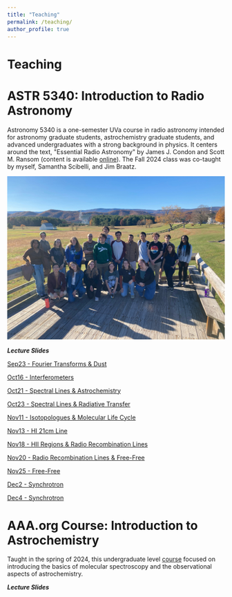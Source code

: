 ```yaml
---
title: "Teaching"
permalink: /teaching/
author_profile: true
---
```


Teaching
======

# ASTR 5340: Introduction to Radio Astronomy

Astronomy 5340 is a one-semester UVa course in radio astronomy intended for astronomy graduate
students, astrochemistry graduate students, and advanced undergraduates with a strong
background in physics. It centers around the text, "Essential Radio Astronomy" by James J. Condon and Scott M. Ransom (content is available [online](https://science.nrao.edu/opportunities/courses/era)). The Fall 2024 class was co-taught by myself, Samantha Scibelli, and Jim Braatz.


![GBT group](/images/IMG_1223.jpeg)


***Lecture Slides***

[Sep23 - Fourier Transforms & Dust](/files/RadioAstro_Lecture_Sep23.pdf)

[Oct16 - Interferometers](/files/RadioAstro_Lecture_Oct16.pdf)

[Oct21 - Spectral Lines & Astrochemistry](/files/RadioAstro_Lecture_Oct21.pdf)

[Oct23 - Spectral Lines & Radiative Transfer](/files/RadioAstro_Lecture_Oct23.pdf)

[Nov11 - Isotopologues & Molecular Life Cycle](/files/RadioAstro_Lecture_Nov11.pdf)

[Nov13 - HI 21cm Line](/files/RadioAstro_Lecture_Nov13.pdf)

[Nov18 - HII Regions & Radio Recombination Lines](/files/Radio_Lecture_Nov18.pdf)

[Nov20 - Radio Recombination Lines & Free-Free](/files/RadioAstro_Lecture_Nov20.pdf)

[Nov25 - Free-Free](/files/RadioAstro_Lecture_Nov25.pdf)

[Dec2 - Synchrotron](/files/RadioAstro_Lecture_Dec2.pdf)

[Dec4 - Synchrotron](/files/RadioAstro_Lecture_Dec4.pdf)


# AAA.org Course: Introduction to Astrochemistry

Taught in the spring of 2024, this undergraduate level [course](https://aaa.org/event/introduction-to-astrochemistry-2024/2024-05-28/) focused on introducing the basics of molecular spectroscopy and the observational aspects of astrochemistry. 

***Lecture Slides***

